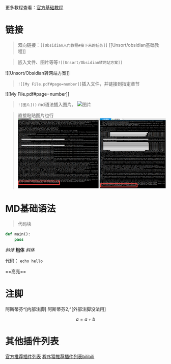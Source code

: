 更多教程查看：[官方基础教程](https://publish.obsidian.md/help-zh/%E4%BD%BF%E7%94%A8%E6%8C%87%E5%8D%97/%E6%A0%BC%E5%BC%8F%E5%8C%96%E4%BD%A0%E7%9A%84%E7%AC%94%E8%AE%B0)
# 链接
> 双向链接：`[[Obsidian入门教程#接下来的任务]]`
[[Unsort/obsidian基础教程]]

> 嵌入文件、图片等等`![[Unsort/Obsidian转网站方案]]` 

![[Unsort/Obsidian转网站方案]]

> `![[My File.pdf#page=number]]`插入文件，并链接到指定章节
> 
![[My File.pdf#page=number]]


> `![图片]()` md语法插入图片。
![图片]()

> 直接粘贴图片也行
![tup](Pics/1.png)


# MD基础语法

> 代码块
```python
def main():
	pass
```

*斜体*
**粗体**
*斜体*

代码：
`echo hello`

==高亮==


# 注脚

阿斯蒂芬^[内部注脚]
阿斯蒂芬2,^[外部注脚没法用]

$$a=a+b$$

# 其他插件列表

[官方推荐插件列表](https://publish.obsidian.md/help-zh/%E6%8F%92%E4%BB%B6/%E6%8F%92%E4%BB%B6%E5%88%97%E8%A1%A8)
[程序猿推荐插件列表bilibili](https://www.bilibili.com/video/BV1fw411f7xy/?vd_source=64171f856db920efec690ac6c00f5cee)

